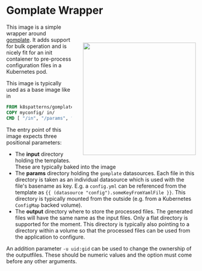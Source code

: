 # Gomplate Wrapper

<img src="https://s3.amazonaws.com/titlepages.leanpub.com/k8spatterns/hero?1492193906" align="right" width="300px" style="float:right; margin: 50px 0px 20px 30px;"/>

This image is a simple wrapper around [gomplate](https://github.com/hairyhenderson/gomplate). It adds support for bulk operation and is nicely fit for an init contaiener to pre-process configuration files in a Kubernetes pod.

This image is typically used as a base image like in 

```Dockerfile
FROM k8spatterns/gomplate
COPY myconfig/ in/
CMD [ "/in", "/params", "/out" ]
```

The entry point of this image expects three positional parameters:

* The **input** directory holding the templates. These are typically baked into the image
* The **params** directory holding the `gomplate` datasources. Each file in this directory is taken as an individual datasource which is used with the file's basename as key. E.g. a `config.yml` can be referenced from the template as `{{ (datasource "config").someKeyFromYamlFile }}`. This directory is typically mounted from the outside (e.g. from a Kubernetes `ConfigMap` backed volume).
* The **output** directory where to store the processed files. The generated files will have the same name as the input files. Only a flat directory is supported for the moment. This directory is typically also pointing to a directory within a volume so that the processed files can be used from the application to configure.

An addition parameter `-u uid:gid` can be used to change the ownership of the outputfiles. These should be numeric values and the option must come before any other arguments.
